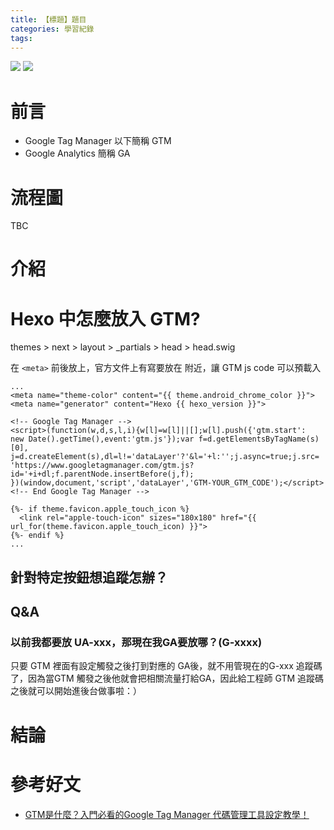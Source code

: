 ```yaml
---
title: 【標題】題目
categories: 學習紀錄
tags:
---
```



![](https://nijialin.com/images/2022/)
![](https://nijialin.com/images/common.jpeg)


# 前言

- Google Tag Manager 以下簡稱 GTM
- Google Analytics 簡稱 GA
<!-- more -->

# 流程圖

TBC

# 介紹

# Hexo 中怎麼放入 GTM?

themes > next > layout > _partials > head > head.swig

在 `<meta>` 前後放上，官方文件上有寫要放在 <head> 附近，讓 GTM js code 可以預載入

```
...
<meta name="theme-color" content="{{ theme.android_chrome_color }}">
<meta name="generator" content="Hexo {{ hexo_version }}">

<!-- Google Tag Manager -->
<script>(function(w,d,s,l,i){w[l]=w[l]||[];w[l].push({'gtm.start':
new Date().getTime(),event:'gtm.js'});var f=d.getElementsByTagName(s)[0],
j=d.createElement(s),dl=l!='dataLayer'?'&l='+l:'';j.async=true;j.src=
'https://www.googletagmanager.com/gtm.js?id='+i+dl;f.parentNode.insertBefore(j,f);
})(window,document,'script','dataLayer','GTM-YOUR_GTM_CODE');</script>
<!-- End Google Tag Manager -->

{%- if theme.favicon.apple_touch_icon %}
  <link rel="apple-touch-icon" sizes="180x180" href="{{ url_for(theme.favicon.apple_touch_icon) }}">
{%- endif %}
...

```

## 針對特定按鈕想追蹤怎辦？

## Q&A

### 以前我都要放 UA-xxx，那現在我GA要放哪？(G-xxxx)

只要 GTM 裡面有設定觸發之後打到對應的 GA後，就不用管現在的G-xxx 追蹤碼了，因為當GTM 觸發之後他就會把相關流量打給GA，因此給工程師 GTM 追蹤碼之後就可以開始進後台做事啦：）
# 結論

# 參考好文

- [GTM是什麼？入門必看的Google Tag Manager 代碼管理工具設定教學！](https://doordata.tw/blog/gtm-tutorial-for-beginner)
